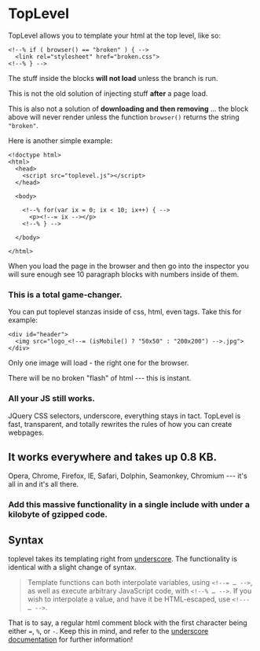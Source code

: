 TopLevel
========

TopLevel allows you to template your html at the top level, like so:

    <!--% if ( browser() == "broken" ) { -->
      <link rel="stylesheet" href="broken.css">
    <!--% } -->

The stuff inside the blocks **will not load** unless the branch is run.

This is not the old solution of injecting stuff **after** a page load.

This is also not a solution of **downloading and then removing** ... the block above will never render unless
the function `browser()` returns the string `"broken"`.

Here is another simple example:

    <!doctype html>
    <html>
      <head>
        <script src="toplevel.js"></script>
      </head>

      <body>
    
        <!--% for(var ix = 0; ix < 10; ix++) { -->
          <p><!--= ix --></p>
        <!--% } -->

      </body>

    </html>

When you load the page in the browser and then go into the inspector you will sure enough see 10 paragraph blocks with numbers inside of them.

### This is a total game-changer.

You can put toplevel stanzas inside of css, html, even tags.
Take this for example:

    <div id="header">
      <img src="logo_<!--= (isMobile() ? "50x50" : "200x200") -->.jpg">
    </div>

Only one image will load - the right one for the browser.  

There will be no broken "flash" of html --- this is instant.

### All your JS still works.

JQuery CSS selectors, underscore, everything stays in tact.  TopLevel is fast, transparent, and totally rewrites the rules of how you can create webpages.

## It works everywhere and takes up 0.8 KB.

Opera, Chrome, Firefox, IE, Safari, Dolphin, Seamonkey, Chromium --- it's all in and it's all there.

### Add this massive functionality in a single include with under a kilobyte of gzipped code.

## Syntax

toplevel takes its templating right from [underscore](http://underscorejs.org/). The functionality is identical with a slight change of syntax.

> Template functions can both interpolate variables, using `<!--= … -->`, as well as execute arbitrary JavaScript code, with `<!--% … -->`. If you wish to interpolate a value, and have it be HTML-escaped, use `<!--- … -->`.

That is to say, a regular html comment block with the first character being either `=`, `%`, or `-`.  Keep this in mind, and refer to the [underscore documentation](http://underscorejs.org/#template) for further information!
